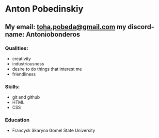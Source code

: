 # Anton Pobedinskiy
## My email: toha.pobeda@gmail.com my discord-name: Antoniobonderos
### Qualities:
* creativity
* industriousness
* desire to do things that interest me
* friendliness
### Skills:
* git and github
* HTML
* CSS
### Education
* Francysk Skaryna Gomel State University


